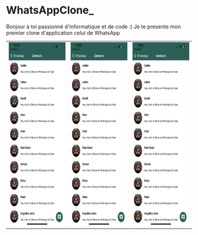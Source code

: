 # WhatsAppClone_
Bonjour à toi passionné d'informatique et de code  :)
Je te presente mon premier clone d'application celui de WhatsApp

 <table>
  <tr>
     <td><img src="IMG_4905.PNG" height="500" width="250"/></td>
    <td><img src="IMG_4905.PNG" height="500" width="250"/></td>
    <td><img src="IMG_4905.PNG" height="500" width="250"/></td>
  </tr>
  </table>

